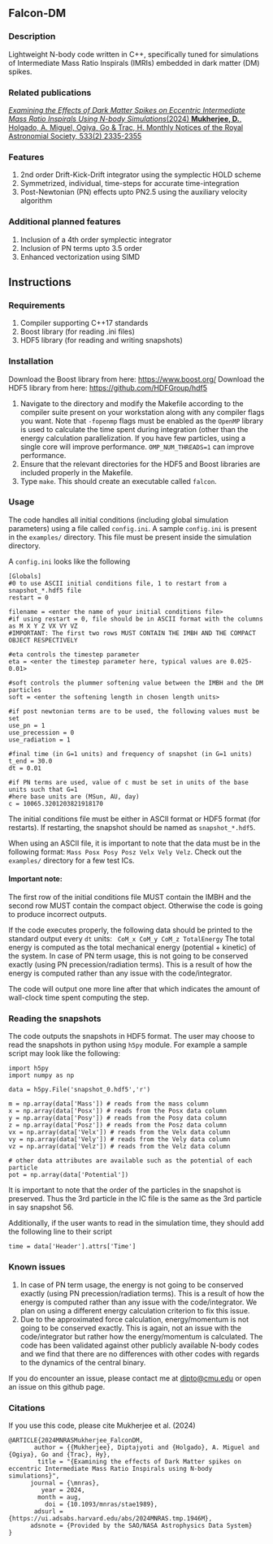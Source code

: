## Falcon-DM

### Description
Lightweight N-body code written in C++, specifically tuned for simulations of Intermediate Mass Ratio Inspirals (IMRIs) embedded in dark matter (DM) spikes.

### Related publications
[_Examining the Effects of Dark Matter Spikes on Eccentric Intermediate Mass Ratio Inspirals Using  N-body Simulations_(2024) **Mukherjee, D.**, Holgado, A. Miguel, Ogiya, Go & Trac, H. Monthly Notices of the Royal Astronomial Society, 533(2) 2335-2355](https://academic.oup.com/mnras/advance-article/doi/10.1093/mnras/stae1989/7737663)

### Features
1. 2nd order Drift-Kick-Drift integrator using the symplectic HOLD scheme
2. Symmetrized, individual, time-steps for accurate time-integration
3. Post-Newtonian (PN) effects upto PN2.5 using the auxiliary velocity algorithm

### Additional planned features
1. Inclusion of a 4th order symplectic integrator
2. Inclusion of PN terms upto 3.5 order
3. Enhanced vectorization using SIMD 

## Instructions

### Requirements
1. Compiler supporting C++17 standards
2. Boost library (for reading .ini files)
3. HDF5 library (for reading and writing snapshots)

### Installation
Download the Boost library from here: https://www.boost.org/
Download the HDF5 library from here: https://github.com/HDFGroup/hdf5

1. Navigate to the directory and modify the Makefile according to the compiler suite present on your workstation along with any compiler flags you want. Note that ```-fopenmp``` flags must be enabled as the ```OpenMP``` library is used to calculate the time spent during integration (other than the energy calculation parallelization. If you have few particles, using a single core will improve performance. ```OMP_NUM_THREADS=1``` can improve performance. 
2. Ensure that the relevant directories for the HDF5 and Boost libraries are included properly in the Makefile. 
3. Type ```make```. This should create an executable called ```falcon```. 

### Usage
The code handles all initial conditions (including global simulation parameters) using a file called ```config.ini```. A sample ```config.ini``` is present in the ```examples/``` directory. This file must be present inside the simulation directory.

A ```config.ini``` looks like the following

```
[Globals]
#0 to use ASCII initial conditions file, 1 to restart from a snapshot_*.hdf5 file
restart = 0

filename = <enter the name of your initial conditions file>
#if using restart = 0, file should be in ASCII format with the columns as M X Y Z VX VY VZ
#IMPORTANT: The first two rows MUST CONTAIN THE IMBH AND THE COMPACT OBJECT RESPECTIVELY

#eta controls the timestep parameter
eta = <enter the timestep parameter here, typical values are 0.025-0.01> 

#soft controls the plummer softening value between the IMBH and the DM particles
soft = <enter the softening length in chosen length units>

#if post newtonian terms are to be used, the following values must be set
use_pn = 1
use_precession = 0
use_radiation = 1

#final time (in G=1 units) and frequency of snapshot (in G=1 units)
t_end = 30.0
dt = 0.01

#if PN terms are used, value of c must be set in units of the base units such that G=1
#here base units are (MSun, AU, day)
c = 10065.3201203821918170

```
The initial conditions file must be either in ASCII format or HDF5 format (for restarts). If restarting, the snapshot should be named as ```snapshot_*.hdf5```.

When using an ASCII file, it is important to note that the data must be in the following format:
```Mass Posx Posy Posz Velx Vely Velz```. Check out the ```examples/``` directory for a few test ICs.

#### Important note:
The first row of the initial conditions file MUST contain the IMBH and the second row MUST contain the compact object. Otherwise the code is going to produce incorrect outputs.

If the code executes properly, the following data should be printed to the standard output every ```dt``` units:
``` CoM_x CoM_y CoM_z TotalEnergy```
The total energy is computed as the total mechanical energy (potential + kinetic) of the system. In case of PN term usage, this is not going to be conserved exactly (using PN precession/radiation terms). This is a result of how the energy is computed rather than any issue with the code/integrator.

The code will output one more line after that which indicates the amount of wall-clock time spent computing the step. 

### Reading the snapshots
The code outputs the snapshots in HDF5 format. The user may choose to read the snapshots in python using ```h5py``` module. For example a sample script may look like the following:

```
import h5py
import numpy as np

data = h5py.File('snapshot_0.hdf5','r')

m = np.array(data['Mass']) # reads from the mass column
x = np.array(data['Posx']) # reads from the Posx data column
y = np.array(data['Posy']) # reads from the Posy data column
z = np.array(data['Posz']) # reads from the Posz data column
vx = np.array(data['Velx']) # reads from the Velx data column
vy = np.array(data['Vely']) # reads from the Vely data column
vz = np.array(data['Velz']) # reads from the Velz data column

# other data attributes are available such as the potential of each particle
pot = np.array(data['Potential'])
```
It is important to note that the order of the particles in the snapshot is preserved. Thus the 3rd particle in the IC file is the same as the 3rd particle in say snapshot 56.

Additionally, if the user wants to read in the simulation time, they should add the following line to their script
```
time = data['Header'].attrs['Time']
```

### Known issues
1. In case of PN term usage, the energy is not going to be conserved exactly (using PN precession/radiation terms). This is a result of how the energy is computed rather than any issue with the code/integrator. We plan on using a different energy calculation criterion to fix this issue.
2. Due to the approximated force calculation, energy/momentum is not going to be conserved exactly. This is again, not an issue with the code/integrator but rather how the energy/momentum is calculated. The code has been validated against other publicly available N-body codes and we find that there are no differences with other codes with regards to the dynamics of the central binary.

If you do encounter an issue, please contact me at dipto@cmu.edu or open an issue on this github page.

### Citations

If you use this code, please cite Mukherjee et al. (2024) 

```
@ARTICLE{2024MNRASMukherjee_FalconDM,
       author = {{Mukherjee}, Diptajyoti and {Holgado}, A. Miguel and {Ogiya}, Go and {Trac}, Hy},
        title = "{Examining the effects of Dark Matter spikes on eccentric Intermediate Mass Ratio Inspirals using N-body simulations}",
      journal = {\mnras},
         year = 2024,
        month = aug,
          doi = {10.1093/mnras/stae1989},
       adsurl = {https://ui.adsabs.harvard.edu/abs/2024MNRAS.tmp.1946M},
      adsnote = {Provided by the SAO/NASA Astrophysics Data System}
}

```
